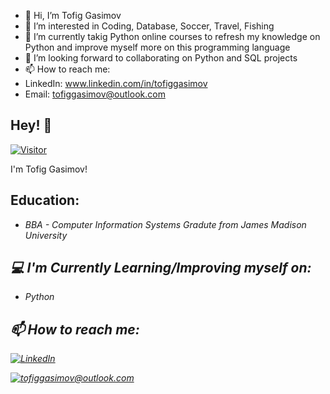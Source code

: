 - 👋 Hi, I’m Tofig Gasimov
- 👀 I’m interested in Coding, Database, Soccer, Travel, Fishing
- 🌱 I’m currently takig Python online courses to refresh my knowledge on Python and improve myself more on this programming language
- 💞️ I’m looking forward to collaborating on Python and SQL projects 
- 📫 How to reach me:
- LinkedIn: www.linkedin.com/in/tofiggasimov
- Email: tofiggasimov@outlook.com


<h2>Hey! 👋 </h2>

[![Visitor](https://visitor-badge.laobi.icu/badge?page_id=GasimovT.GasimovT)](https://github.com/GasimovT)

I'm Tofig Gasimov!

<h2> Education: </h2>

-   <i> BBA - Computer Information Systems Gradute from James Madison University


<h2>💻 I'm Currently Learning/Improving myself on:</h2>

-   <i> Python 


<h2> 📫 How to reach me: </h2>

<a href="https://www.linkedin.com/in/tofiggasimov/">![LinkedIn](https://img.shields.io/badge/LinkedIn-0077B5?style=for-the-badge&logo=linkedin&logoColor=white)</a>

<a href="mailto:tofiggasimov@outlook.com">![tofiggasimov@outlook.com](https://img.shields.io/badge/Outlook-D14836?style=for-the-badge&logo=outlook&logoColor=white)</a>



